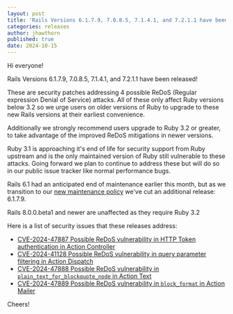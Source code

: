 ```yaml
---
layout: post
title: 'Rails Versions 6.1.7.9, 7.0.8.5, 7.1.4.1, and 7.2.1.1 have been released!'
categories: releases
author: jhawthorn
published: true
date: 2024-10-15
---
```


Hi everyone!

Rails Versions 6.1.7.9, 7.0.8.5, 7.1.4.1, and 7.2.1.1 have been released!

These are security patches addressing 4 possible ReDoS (Regular expression
Denial of Service) attacks. All of these only affect Ruby versions below 3.2 so
we urge users on older versions of Ruby to upgrade to these new Rails versions
at their earliest convenience.

Additionally we strongly recommend users upgrade to Ruby 3.2 or greater, to
take advantage of the improved ReDoS mitigations in newer versions.

Ruby 3.1 is approaching it's end of life for security support from Ruby
upstream and is the only maintained version of Ruby still vulnerable to these
attacks. Going forward we plan to continue to address these but will do so in
our public issue tracker like normal performance bugs.

Rails 6.1 had an anticipated end of maintenance earlier this month, but as we
transition to our [new maintenance
policy](https://rubyonrails.org/2024/10/15/new-maintenance-policy-and-eol-annouments)
we've cut an additional release: 6.1.7.9.

Rails 8.0.0.beta1 and newer are unaffected as they require Ruby 3.2

Here is a list of security issues that these releases address:

* [CVE-2024-47887 Possible ReDoS vulnerability in HTTP Token authentication in Action Controller](https://discuss.rubyonrails.org/t/cve-2024-47887-possible-redos-vulnerability-in-http-token-authentication-in-action-controller/87698)
* [CVE-2024-41128 Possible ReDoS vulnerability in query parameter filtering in Action Dispatch](https://discuss.rubyonrails.org/t/cve-2024-41128-possible-redos-vulnerability-in-query-parameter-filtering-in-action-dispatch/87699)
* [CVE-2024-47888 Possible ReDoS vulnerability in `plain_text_for_blockquote_node` in Action Text](https://discuss.rubyonrails.org/t/cve-2024-47888-possible-redos-vulnerability-in-plain-text-for-blockquote-node-in-action-text/87696)
* [CVE-2024-47889 Possible ReDoS vulnerability in `block_format` in Action Mailer](https://discuss.rubyonrails.org/t/cve-2024-47889-possible-redos-vulnerability-in-block-format-in-action-mailer/87695)

Cheers!

